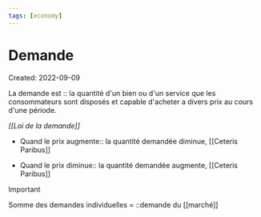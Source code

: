 ```yaml
---
tags: [economy] 
---
```


# Demande

Created: 2022-09-09

La demande est :: la quantité d'un bien ou d'un service que les consommateurs sont disposés et capable d'acheter a divers prix au cours d'une période.


*[[Loi de la demande]]*
- Quand le prix augmente:: la quantité demandée diminue, [[Ceteris Paribus]]

- Quand le prix diminue:: la quantité demandée augmente, [[Ceteris Paribus]]


> [!important]
> Somme des demandes individuelles = ::demande du [[marché]]

